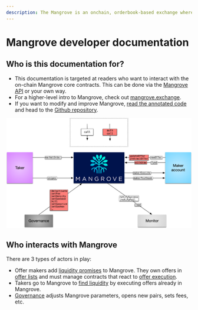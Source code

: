 ```yaml
---
description: The Mangrove is an onchain, orderbook-based exchange where offers are code.
---
```


# Mangrove developer documentation

## Who is this documentation for?

* This documentation is targeted at readers who want to interact with the on-chain Mangrove core contracts. This can be done via the [Mangrove API](meta-topics/mangrove-api/) or your own way.
* For a higher-level intro to Mangrove, check out [mangrove.exchange](https://mangrove.exchange).
* If you want to modify and improve Mangrove, [read the annotated code](http://code.mangrove.exchange/MgvDoc.html) and head to the [Github repository](https://github.com/mangrovedao/mangrove).

![A bird eye view of the Mangrove ecosystem.](<.gitbook/assets/ContactMap (1).png>)

## Who interacts with Mangrove

There are 3 types of actors in play:

* Offer makers add [liquidity promises](offer-maker/) to Mangrove. They own offers in [offer lists](data-structures/market.md) and must manage contracts that react to [offer execution](data-structures/offer-data-structures.md).
* Takers go to Mangrove to [find liquidity](offer-taker/) by executing offers already in Mangrove.
* [Governance](meta-topics/governance.md) adjusts Mangrove parameters, opens new pairs, sets fees, etc.
